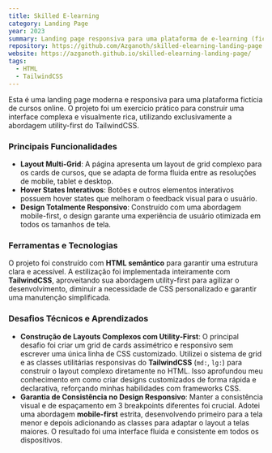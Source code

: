 ```yaml
---
title: Skilled E-learning
category: Landing Page
year: 2023
summary: Landing page responsiva para uma plataforma de e-learning (fictícia).
repository: https://github.com/Azganoth/skilled-elearning-landing-page
website: https://azganoth.github.io/skilled-elearning-landing-page/
tags:
  - HTML
  - TailwindCSS
---
```


Esta é uma landing page moderna e responsiva para uma plataforma fictícia de cursos online. O projeto foi um exercício prático para construir uma interface complexa e visualmente rica, utilizando exclusivamente a abordagem utility-first do TailwindCSS.

### Principais Funcionalidades

- **Layout Multi-Grid**: A página apresenta um layout de grid complexo para os cards de cursos, que se adapta de forma fluida entre as resoluções de mobile, tablet e desktop.
- **Hover States Interativos**: Botões e outros elementos interativos possuem hover states que melhoram o feedback visual para o usuário.
- **Design Totalmente Responsivo**: Construído com uma abordagem mobile-first, o design garante uma experiência de usuário otimizada em todos os tamanhos de tela.

### Ferramentas e Tecnologias

O projeto foi construído com **HTML semântico** para garantir uma estrutura clara e acessível. A estilização foi implementada inteiramente com **TailwindCSS**, aproveitando sua abordagem utility-first para agilizar o desenvolvimento, diminuir a necessidade de CSS personalizado e garantir uma manutenção simplificada.

### Desafios Técnicos e Aprendizados

- **Construção de Layouts Complexos com Utility-First**: O principal desafio foi criar um grid de cards assimétrico e responsivo sem escrever uma única linha de CSS customizado. Utilizei o sistema de grid e as classes utilitárias responsivas do **TailwindCSS** (`md:`, `lg:`) para construir o layout complexo diretamente no HTML. Isso aprofundou meu conhecimento em como criar designs customizados de forma rápida e declarativa, reforçando minhas habilidades com frameworks CSS.
- **Garantia de Consistência no Design Responsivo**: Manter a consistência visual e de espaçamento em 3 breakpoints diferentes foi crucial. Adotei uma abordagem **mobile-first** estrita, desenvolvendo primeiro para a tela menor e depois adicionando as classes para adaptar o layout a telas maiores. O resultado foi uma interface fluida e consistente em todos os dispositivos.
